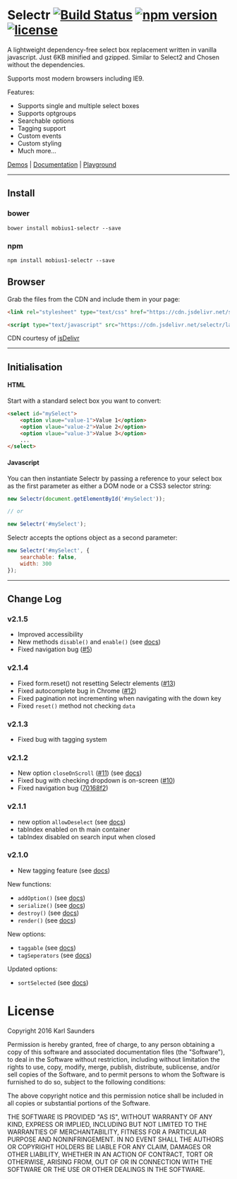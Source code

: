 # Selectr [![Build Status](https://travis-ci.org/Mobius1/Selectr.svg?branch=master)](https://travis-ci.org/Mobius1/Selectr) [![npm version](https://badge.fury.io/js/mobius1-selectr.svg)](https://badge.fury.io/js/mobius1-selectr) [![license](https://img.shields.io/github/license/mashape/apistatus.svg)](https://github.com/Mobius1/Selectr/blob/master/LICENSE)
A lightweight dependency-free select box replacement written in vanilla javascript. Just 6KB minified and gzipped. Similar to Select2 and Chosen without the dependencies.

Supports most modern browsers including IE9.

Features:

* Supports single and multiple select boxes
* Supports optgroups
* Searchable options
* Tagging support
* Custom events
* Custom styling
* Much more...

[Demos](http://mobius.ovh/docs/selectr/pages/demos) | [Documentation](http://mobius.ovh/docs/selectr) | [Playground](http://codepen.io/Mobius1/full/jBqpze/)

---

## Install

### bower

```
bower install mobius1-selectr --save
```

### npm

```
npm install mobius1-selectr --save
```

## Browser

Grab the files from the CDN and include them in your page:

```html
<link rel="stylesheet" type="text/css" href="https://cdn.jsdelivr.net/selectr/latest/selectr.min.css">

<script type="text/javascript" src="https://cdn.jsdelivr.net/selectr/latest/selectr.min.js"></script>
```

CDN courtesy of [jsDelivr](http://www.jsdelivr.com/)

---

## Initialisation

#### HTML

Start with a standard select box you want to convert:

```html
<select id="mySelect">
	<option vlaue="value-1">Value 1</option>
	<option vlaue="value-2">Value 2</option>
	<option vlaue="value-3">Value 3</option>
	...
</select>
```

#### Javascript

You can then instantiate Selectr by passing a reference to your select box as the first parameter as either a DOM node or a CSS3 selector string:

```javascript
new Selectr(document.getElementById('#mySelect'));

// or 

new Selectr('#mySelect');
```

Selectr accepts the options object as a second parameter:

```javascript
new Selectr('#mySelect', {
	searchable: false,
	width: 300
});
```

---

## Change Log

### v2.1.5
* Improved accessibility
* New methods `disable()` and `enable()` (see [docs](http://mobius.ovh/docs/selectr/pages/functions))
* Fixed navigation bug ([#5](https://github.com/Mobius1/Selectr/issues/5))

### v2.1.4
* Fixed form.reset() not resetting Selectr elements ([#13](https://github.com/Mobius1/Selectr/issues/13))
* Fixed autocomplete bug in Chrome ([#12](https://github.com/Mobius1/Selectr/issues/12))
* Fixed pagination not incrementing when navigating with the down key
* Fixed `reset()` method not checking `data`

### v2.1.3
* Fixed bug with tagging system

### v2.1.2

* New option `closeOnScroll` ([#11](https://github.com/Mobius1/Selectr/issues/11)) (see [docs](http://mobius.ovh/docs/selectr/pages/options))
* Fixed bug with checking dropdown is on-screen ([#10](https://github.com/Mobius1/Selectr/issues/10))
* Fixed navigation bug ([70168f2](/Mobius1/Selectr/commit/70168f2df967881818116a81ac4edbaa98588381))

### v2.1.1

* new option `allowDeselect` (see [docs](http://mobius.ovh/docs/selectr/pages/options))
* tabIndex enabled on th main container
* tabIndex disabled on search input when closed

### v2.1.0

* New tagging feature (see [docs](http://mobius.ovh/docs/selectr/pages/options))

New functions:
* `addOption()` (see [docs](http://mobius.ovh/docs/selectr/pages/functions))
* `serialize()` (see [docs](http://mobius.ovh/docs/selectr/pages/functions))
* `destroy()` (see [docs](http://mobius.ovh/docs/selectr/pages/functions))
* `render()` (see [docs](http://mobius.ovh/docs/selectr/pages/functions))

New options:
* `taggable` (see [docs](http://mobius.ovh/docs/selectr/pages/options))
* `tagSeperators` (see [docs](http://mobius.ovh/docs/selectr/pages/options))

Updated options:
* `sortSelected` (see [docs](http://mobius.ovh/docs/selectr/pages/options))


# License

Copyright 2016 Karl Saunders

Permission is hereby granted, free of charge, to any person obtaining a copy of this software and associated documentation files (the "Software"), to deal in the Software without restriction, including without limitation the rights to use, copy, modify, merge, publish, distribute, sublicense, and/or sell copies of the Software, and to permit persons to whom the Software is furnished to do so, subject to the following conditions:

The above copyright notice and this permission notice shall be included in all copies or substantial portions of the Software.

THE SOFTWARE IS PROVIDED "AS IS", WITHOUT WARRANTY OF ANY KIND, EXPRESS OR IMPLIED, INCLUDING BUT NOT LIMITED TO THE WARRANTIES OF MERCHANTABILITY, FITNESS FOR A PARTICULAR PURPOSE AND NONINFRINGEMENT. IN NO EVENT SHALL THE AUTHORS OR COPYRIGHT HOLDERS BE LIABLE FOR ANY CLAIM, DAMAGES OR OTHER LIABILITY, WHETHER IN AN ACTION OF CONTRACT, TORT OR OTHERWISE, ARISING FROM, OUT OF OR IN CONNECTION WITH THE SOFTWARE OR THE USE OR OTHER DEALINGS IN THE SOFTWARE.
